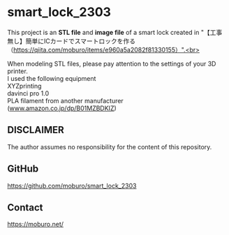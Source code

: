 # smart_lock_2303
This project is an **STL file** and **image file** of a smart lock created in "【工事無し】簡単にICカードでスマートロックを作る（https://qiita.com/moburo/items/e960a5a2082f81330155）".<br>

When modeling STL files, please pay attention to the settings of your 3D printer.<br>
I used the following equipment<br>
XYZprinting<br>
davinci pro 1.0<br>
PLA filament from another manufacturer<br>
(www.amazon.co.jp/dp/B01MZBDKIZ)
## DISCLAIMER
The author assumes no responsibility for the content of this repository.

## GitHub
https://github.com/moburo/smart_lock_2303<br>

## Contact
https://moburo.net/<br>